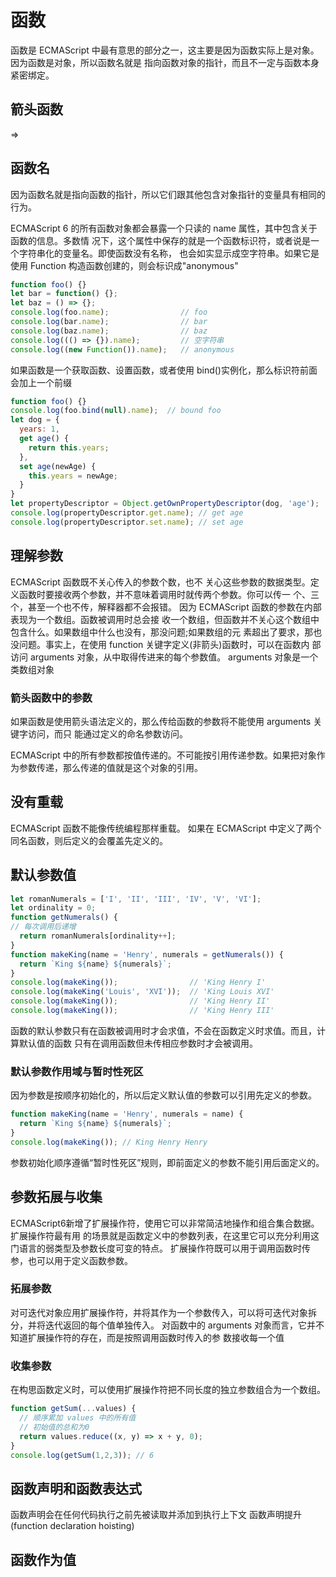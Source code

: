 # 函数
函数是 ECMAScript 中最有意思的部分之一，这主要是因为函数实际上是对象。
因为函数是对象，所以函数名就是 指向函数对象的指针，而且不一定与函数本身紧密绑定。

## 箭头函数
=>
## 函数名
因为函数名就是指向函数的指针，所以它们跟其他包含对象指针的变量具有相同的行为。

ECMAScript 6 的所有函数对象都会暴露一个只读的 name 属性，其中包含关于函数的信息。多数情 况下，这个属性中保存的就是一个函数标识符，或者说是一个字符串化的变量名。即使函数没有名称， 也会如实显示成空字符串。如果它是使用 Function 构造函数创建的，则会标识成"anonymous"
```js
function foo() {}
let bar = function() {};
let baz = () => {};
console.log(foo.name);                // foo
console.log(bar.name);                // bar
console.log(baz.name);                // baz
console.log((() => {}).name);         // 空字符串
console.log((new Function()).name);   // anonymous
```

如果函数是一个获取函数、设置函数，或者使用 bind()实例化，那么标识符前面会加上一个前缀
```js
function foo() {}
console.log(foo.bind(null).name);  // bound foo
let dog = {
  years: 1,
  get age() {
    return this.years;
  },
  set age(newAge) {
    this.years = newAge;
  }
}
let propertyDescriptor = Object.getOwnPropertyDescriptor(dog, 'age'); 
console.log(propertyDescriptor.get.name); // get age 
console.log(propertyDescriptor.set.name); // set age
```

## 理解参数
ECMAScript 函数既不关心传入的参数个数，也不 关心这些参数的数据类型。定义函数时要接收两个参数，并不意味着调用时就传两个参数。你可以传一 个、三个，甚至一个也不传，解释器都不会报错。
因为 ECMAScript 函数的参数在内部表现为一个数组。函数被调用时总会接 收一个数组，但函数并不关心这个数组中包含什么。如果数组中什么也没有，那没问题;如果数组的元 素超出了要求，那也没问题。事实上，在使用 function 关键字定义(非箭头)函数时，可以在函数内 部访问 arguments 对象，从中取得传进来的每个参数值。
arguments 对象是一个类数组对象

### 箭头函数中的参数
如果函数是使用箭头语法定义的，那么传给函数的参数将不能使用 arguments 关键字访问，而只 能通过定义的命名参数访问。

ECMAScript 中的所有参数都按值传递的。不可能按引用传递参数。如果把对象作 为参数传递，那么传递的值就是这个对象的引用。

## 没有重载
ECMAScript 函数不能像传统编程那样重载。
如果在 ECMAScript 中定义了两个同名函数，则后定义的会覆盖先定义的。

## 默认参数值
```js
let romanNumerals = ['I', 'II', 'III', 'IV', 'V', 'VI'];
let ordinality = 0;
function getNumerals() {
// 每次调用后递增
  return romanNumerals[ordinality++];
}
function makeKing(name = 'Henry', numerals = getNumerals()) {
  return `King ${name} ${numerals}`;
}
console.log(makeKing());                // 'King Henry I'
console.log(makeKing('Louis', 'XVI'));  // 'King Louis XVI'
console.log(makeKing());                // 'King Henry II'
console.log(makeKing());                // 'King Henry III'
```

函数的默认参数只有在函数被调用时才会求值，不会在函数定义时求值。而且，计算默认值的函数 只有在调用函数但未传相应参数时才会被调用。



### 默认参数作用域与暂时性死区
因为参数是按顺序初始化的，所以后定义默认值的参数可以引用先定义的参数。
```js
function makeKing(name = 'Henry', numerals = name) { 
  return `King ${name} ${numerals}`;
}
console.log(makeKing()); // King Henry Henry
```

参数初始化顺序遵循“暂时性死区”规则，即前面定义的参数不能引用后面定义的。

## 参数拓展与收集
ECMAScript6新增了扩展操作符，使用它可以非常简洁地操作和组合集合数据。扩展操作符最有用 的场景就是函数定义中的参数列表，在这里它可以充分利用这门语言的弱类型及参数长度可变的特点。 扩展操作符既可以用于调用函数时传参，也可以用于定义函数参数。

### 拓展参数
对可迭代对象应用扩展操作符，并将其作为一个参数传入，可以将可迭代对象拆分，并将迭代返回的每个值单独传入。
对函数中的 arguments 对象而言，它并不知道扩展操作符的存在，而是按照调用函数时传入的参 数接收每一个值

### 收集参数
在构思函数定义时，可以使用扩展操作符把不同长度的独立参数组合为一个数组。
```js
function getSum(...values) {
  // 顺序累加 values 中的所有值
  // 初始值的总和为0
  return values.reduce((x, y) => x + y, 0);
}
console.log(getSum(1,2,3)); // 6
```

## 函数声明和函数表达式
函数声明会在任何代码执行之前先被读取并添加到执行上下文
函数声明提升(function declaration hoisting)

## 函数作为值
